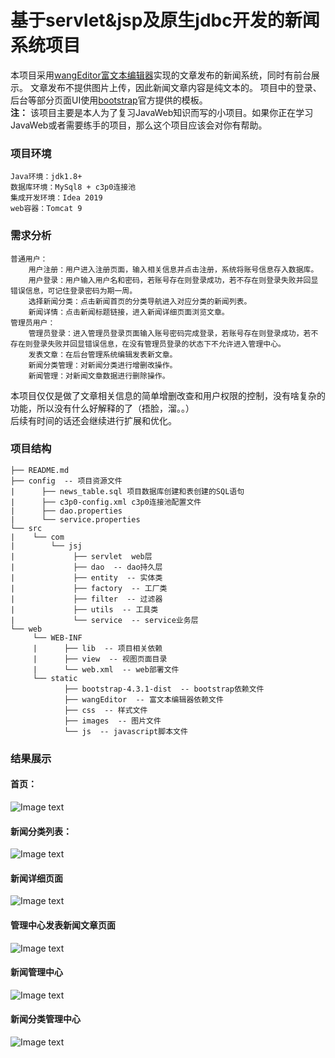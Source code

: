 # 基于servlet&jsp及原生jdbc开发的新闻系统项目
本项目采用[wangEditor富文本编辑器](http://www.wangeditor.com/)实现的文章发布的新闻系统，同时有前台展示。
文章发布不提供图片上传，因此新闻文章内容是纯文本的。
项目中的登录、后台等部分页面UI使用[bootstrap](http://bs4.vx.link/)官方提供的模板。<br/>
**注：** 该项目主要是本人为了复习JavaWeb知识而写的小项目。如果你正在学习JavaWeb或者需要练手的项目，那么这个项目应该会对你有帮助。<br/>
### 项目环境
    Java环境：jdk1.8+
    数据库环境：MySql8 + c3p0连接池
    集成开发环境：Idea 2019
    web容器：Tomcat 9
### 需求分析
    普通用户：
        用户注册：用户进入注册页面，输入相关信息并点击注册，系统将账号信息存入数据库。
        用户登录：用户输入用户名和密码，若账号存在则登录成功，若不存在则登录失败并回显错误信息，可记住登录密码为期一周。
        选择新闻分类：点击新闻首页的分类导航进入对应分类的新闻列表。
        新闻详情：点击新闻标题链接，进入新闻详细页面浏览文章。
    管理员用户：
        管理员登录：进入管理员登录页面输入账号密码完成登录，若账号存在则登录成功，若不存在则登录失败并回显错误信息，在没有管理员登录的状态下不允许进入管理中心。
        发表文章：在后台管理系统编辑发表新文章。
        新闻分类管理：对新闻分类进行增删改操作。
        新闻管理：对新闻文章数据进行删除操作。
本项目仅仅是做了文章相关信息的简单增删改查和用户权限的控制，没有啥复杂的功能，所以没有什么好解释的了（捂脸，溜。。）<br/>
后续有时间的话还会继续进行扩展和优化。
### 项目结构
    ├── README.md 
    ├── config  -- 项目资源文件
    |      ├── news_table.sql 项目数据库创建和表创建的SQL语句
    |      ├── c3p0-config.xml c3p0连接池配置文件
    |      ├── dao.properties 
    |      └── service.properties
    └── src
    |    └── com
    |        └── jsj
    |             ├── servlet  web层
    |             ├── dao  -- dao持久层
    |             ├── entity  -- 实体类
    |             ├── factory  -- 工厂类
    |             ├── filter  -- 过滤器
    |             ├── utils  -- 工具类
    |             └── service  -- service业务层
    └── web
         └── WEB-INF
         |      ├── lib  -- 项目相关依赖
         |      ├── view  -- 视图页面目录
         |      └── web.xml  -- web部署文件
         └── static
                ├── bootstrap-4.3.1-dist  -- bootstrap依赖文件
                ├── wangEditor  -- 富文本编辑器依赖文件
                ├── css  -- 样式文件
                ├── images  -- 图片文件
                └── js  -- javascript脚本文件
### 结果展示
#### 首页：
![Image text](https://github.com/Lionel340/servlet-jsp_news/blob/master/md_image/index.png)
#### 新闻分类列表：
![Image text](https://github.com/Lionel340/servlet-jsp_news/blob/master/md_image/newslist.png)
#### 新闻详细页面
![Image text](https://github.com/Lionel340/servlet-jsp_news/blob/master/md_image/news.png)
#### 管理中心发表新闻文章页面
![Image text](https://github.com/Lionel340/servlet-jsp_news/blob/master/md_image/publish.png)
#### 新闻管理中心
![Image text](https://github.com/Lionel340/servlet-jsp_news/blob/master/md_image/newsManage.png)
#### 新闻分类管理中心
![Image text](https://github.com/Lionel340/servlet-jsp_news/blob/master/md_image/newsCateManage.png)
